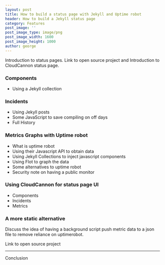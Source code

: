 ```yaml
---
layout: post
title: How to build a status page with Jekyll and Uptime robot
header: How to build a Jekyll status page
category: Features
post_image: ''
post_image_type: image/png
post_image_width: 1600
post_image_height: 1000
author: george
---
```


Introduction to status pages. Link to open source project and Introduction to CloudCannon status page.

### Components

* Using a Jekyll collection


### Incidents

* Using Jekyll posts
* Some JavaScript to save compiling on off days
* Full History


### Metrics Graphs with Uptime robot

* What is uptime robot
* Using their Javascript API to obtain data
* Using Jekyll Collections to inject javascript components
* Using Flot to graph the data
* Some alternatives to uptime robot
* Security note on having a public monitor


### Using CloudCannon for status page UI

* Components
* Incidents
* Metrics


### A more static alternative

Discuss the idea of having a background script push metric data to a json file to remove reliance on uptimerobot.

Link to open source project

---

Conclusion

&nbsp;
